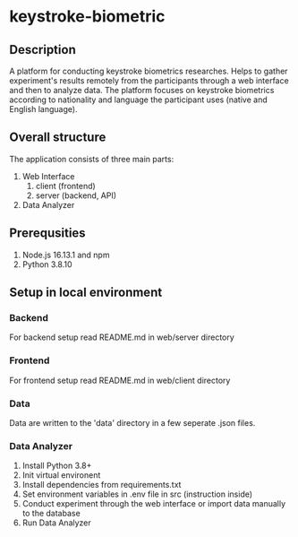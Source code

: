 # keystroke-biometric
## Description 
A platform for conducting keystroke biometrics researches. Helps to gather experiment's results remotely from the participants through a web interface and then to analyze data.
The platform focuses on keystroke biometrics according to nationality and language the participant uses (native and English language).

## Overall structure
The application consists of three main parts:
1. Web Interface
    1. client (frontend)
    2. server (backend, API)
2. Data Analyzer

## Prerequsities
1. Node.js 16.13.1 and npm
3. Python 3.8.10

## Setup in local environment
### Backend
For backend setup read README.md in web/server directory

### Frontend
For frontend setup read README.md in web/client directory

### Data
Data are written to the 'data' directory in a few seperate .json files.

### Data Analyzer
1. Install Python 3.8+
2. Init virtual environent
3. Install dependencies from requirements.txt
4. Set environment variables in .env file in src (instruction inside)
5. Conduct experiment through the web interface or import data manually to the database
6. Run Data Analyzer